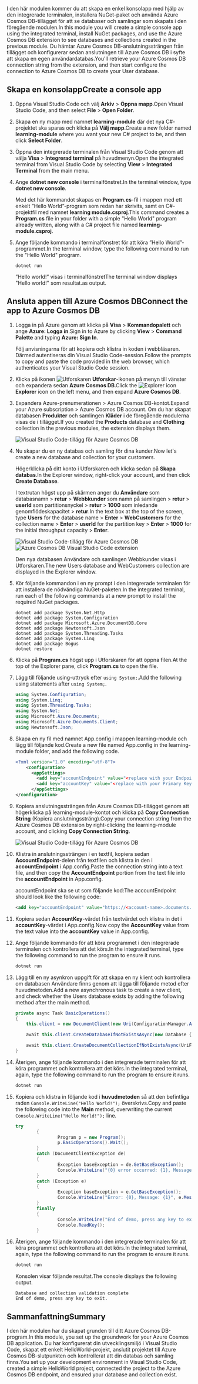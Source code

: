 <span data-ttu-id="a6219-101">I den här modulen kommer du att skapa en enkel konsolapp med hjälp av den integrerade terminalen, installera NuGet-paket och använda Azure Cosmos DB-tillägget för att se databaser och samlingar som skapats i den föregående modulen.</span><span class="sxs-lookup"><span data-stu-id="a6219-101">In this module you will create a simple console app using the integrated terminal, install NuGet packages, and use the Azure Cosmos DB extension to see databases and collections created in the previous module.</span></span> <span data-ttu-id="a6219-102">Du hämtar Azure Cosmos DB-anslutningssträngen från tillägget och konfigurerar sedan anslutningen till Azure Cosmos DB i syfte att skapa en egen användardatabas.</span><span class="sxs-lookup"><span data-stu-id="a6219-102">You'll retrieve your Azure Cosmos DB connection string from the extension, and then start configure the connection to Azure Cosmos DB to create your User database.</span></span>

## <a name="create-a-console-app"></a><span data-ttu-id="a6219-103">Skapa en konsolapp</span><span class="sxs-lookup"><span data-stu-id="a6219-103">Create a console app</span></span>

1. <span data-ttu-id="a6219-104">Öppna Visual Studio Code och välj **Arkiv** > **Öppna mapp**.</span><span class="sxs-lookup"><span data-stu-id="a6219-104">Open Visual Studio Code, and then select **File** > **Open Folder**.</span></span>

2. <span data-ttu-id="a6219-105">Skapa en ny mapp med namnet **learning-module** där det nya C#-projektet ska sparas och klicka på **Välj mapp**.</span><span class="sxs-lookup"><span data-stu-id="a6219-105">Create a new folder named **learning-module** where you want your new C# project to be, and then click **Select Folder**.</span></span>

2. <span data-ttu-id="a6219-106">Öppna den integrerade terminalen från Visual Studio Code genom att välja **Visa** > **Integrerad terminal** på huvudmenyn.</span><span class="sxs-lookup"><span data-stu-id="a6219-106">Open the integrated terminal from Visual Studio Code by selecting **View** > **Integrated Terminal** from the main menu.</span></span>

3. <span data-ttu-id="a6219-107">Ange **dotnet new console** i terminalfönstret.</span><span class="sxs-lookup"><span data-stu-id="a6219-107">In the terminal window, type **dotnet new console**.</span></span>

    <span data-ttu-id="a6219-108">Med det här kommandot skapas en **Program.cs**-fil i mappen med ett enkelt ”Hello World”-program som redan har skrivits, samt en C#-projektfil med namnet **learning module.csproj**.</span><span class="sxs-lookup"><span data-stu-id="a6219-108">This command creates a **Program.cs** file in your folder with a simple "Hello World" program already written, along with a C# project file named **learning-module.csproj**.</span></span>

4. <span data-ttu-id="a6219-109">Ange följande kommando i terminalfönstret för att köra ”Hello World”-programmet.</span><span class="sxs-lookup"><span data-stu-id="a6219-109">In the terminal window, type the following command to run the "Hello World" program.</span></span> 

    ```
    dotnet run
    ```

    <span data-ttu-id="a6219-110">”Hello world!” visas i terminalfönstret</span><span class="sxs-lookup"><span data-stu-id="a6219-110">The terminal window displays "Hello world!"</span></span> <span data-ttu-id="a6219-111">som resultat.</span><span class="sxs-lookup"><span data-stu-id="a6219-111">as output.</span></span>

## <a name="connect-the-app-to-azure-cosmos-db"></a><span data-ttu-id="a6219-112">Ansluta appen till Azure Cosmos DB</span><span class="sxs-lookup"><span data-stu-id="a6219-112">Connect the app to Azure Cosmos DB</span></span>

1. <span data-ttu-id="a6219-113">Logga in på Azure genom att klicka på **Visa** > **Kommandopalett** och ange **Azure: Logga in**.</span><span class="sxs-lookup"><span data-stu-id="a6219-113">Sign in to Azure by clicking **View** > **Command Palette** and typing **Azure: Sign In**.</span></span>

    <span data-ttu-id="a6219-114">Följ anvisningarna för att kopiera och klistra in koden i webbläsaren. Därmed autentiseras din Visual Studio Code-session.</span><span class="sxs-lookup"><span data-stu-id="a6219-114">Follow the prompts to copy and paste the code provided in the web browser, which authenticates your Visual Studio Code session.</span></span>

2. <span data-ttu-id="a6219-115">Klicka på ikonen ![Utforskaren](../media/2-setup/visual-studio-code-explorer-icon.png) **Utforskar**-ikonen på menyn till vänster och expandera sedan **Azure Cosmos DB**.</span><span class="sxs-lookup"><span data-stu-id="a6219-115">Click the ![Explorer icon](../media/2-setup/visual-studio-code-explorer-icon.png) **Explorer** icon on the left menu, and then expand **Azure Cosmos DB**.</span></span>

3. <span data-ttu-id="a6219-116">Expandera Azure-prenumerationen > Azure Cosmos DB-kontot.</span><span class="sxs-lookup"><span data-stu-id="a6219-116">Expand your Azure subscription > Azure Cosmos DB account.</span></span> <span data-ttu-id="a6219-117">Om du har skapat databasen **Produkter** och samlingen **Kläder** i de föregående modulerna visas de i tillägget.</span><span class="sxs-lookup"><span data-stu-id="a6219-117">If you created the **Products** database and **Clothing** collection in the previous modules, the extension displays them.</span></span>

   ![Visual Studio Code-tillägg för Azure Cosmos DB](../media/2-setup/azure-cosmos-db-vs-code-extension.png) 

4. <span data-ttu-id="a6219-119">Nu skapar du en ny databas och samling för dina kunder.</span><span class="sxs-lookup"><span data-stu-id="a6219-119">Now let's create a new database and collection for your customers.</span></span>

    <span data-ttu-id="a6219-120">Högerklicka på ditt konto i Utforskaren och klicka sedan på **Skapa databas**.</span><span class="sxs-lookup"><span data-stu-id="a6219-120">In the Explorer window, right-click your account, and then click **Create Database**.</span></span> 
    
    <span data-ttu-id="a6219-121">I textrutan högst upp på skärmen anger du **Användare** som databasnamn > **retur** > **Webbkunder** som namn på samlingen > **retur** > **userId** som partitionsnyckel > **retur** > **1000** som inledande genomflödeskapacitet > **retur**.</span><span class="sxs-lookup"><span data-stu-id="a6219-121">In the text box at the top of the screen, type **Users** for the database name > **Enter** > **WebCustomers** for the collection name > **Enter** > **userId** for the partition key > **Enter** > **1000** for the initial throughput capacity > **Enter**.</span></span>

    <span data-ttu-id="a6219-122">![Visual Studio Code-tillägg för Azure Cosmos DB](../media/2-setup/vs-code-azure-cosmos-db-extension.gif) <!--Retake on fresh machine without the other subscriptions showing--></span><span class="sxs-lookup"><span data-stu-id="a6219-122">![Azure Cosmos DB Visual Studio Code extension](../media/2-setup/vs-code-azure-cosmos-db-extension.gif) <!--Retake on fresh machine without the other subscriptions showing--></span></span>

    <span data-ttu-id="a6219-123">Den nya databasen Användare och samlingen Webbkunder visas i Utforskaren.</span><span class="sxs-lookup"><span data-stu-id="a6219-123">The new Users database and WebCustomers collection are displayed in the Explorer window.</span></span>

5. <span data-ttu-id="a6219-124">Kör följande kommandon i en ny prompt i den integrerade terminalen för att installera de nödvändiga NuGet-paketen.</span><span class="sxs-lookup"><span data-stu-id="a6219-124">In the integrated terminal, run each of the following commands at a new prompt to install the required NuGet packages.</span></span>

    ```
    dotnet add package System.Net.Http
    dotnet add package System.Configuration
    dotnet add package Microsoft.Azure.DocumentDB.Core
    dotnet add package Newtonsoft.Json
    dotnet add package System.Threading.Tasks
    dotnet add package System.Linq
    dotnet add package Bogus
    dotnet restore
    ```

6. <span data-ttu-id="a6219-125">Klicka på **Program.cs** högst upp i Utforskaren för att öppna filen.</span><span class="sxs-lookup"><span data-stu-id="a6219-125">At the top of the Explorer pane, click **Program.cs** to open the file.</span></span>

7. <span data-ttu-id="a6219-126">Lägg till följande using-uttryck efter `using System;`.</span><span class="sxs-lookup"><span data-stu-id="a6219-126">Add the following using statements after `using System;`.</span></span>

    ```csharp
    using System.Configuration;
    using System.Linq;
    using System.Threading.Tasks;
    using System.Net;
    using Microsoft.Azure.Documents;
    using Microsoft.Azure.Documents.Client;
    using Newtonsoft.Json;
    ```

8. <span data-ttu-id="a6219-127">Skapa en ny fil med namnet App.config i mappen learning-module och lägg till följande kod.</span><span class="sxs-lookup"><span data-stu-id="a6219-127">Create a new file named App.config in the learning-module folder, and add the following code.</span></span>
  
    ```xml
    <?xml version="1.0" encoding="utf-8"?>
        <configuration>
          <appSettings>
            <add key="accountEndpoint" value="<replace with your Endpoint URL>" />
            <add key="accountKey" value="<replace with your Primary Key>" />
          </appSettings>
    </configuration>
    ```

9. <span data-ttu-id="a6219-128">Kopiera anslutningssträngen från Azure Cosmos DB-tillägget genom att högerklicka på learning-module-kontot och klicka på **Copy Connection String** (Kopiera anslutningssträng).</span><span class="sxs-lookup"><span data-stu-id="a6219-128">Copy your connection string from the Azure Cosmos DB extension by right-clicking the learning-module account, and clicking **Copy Connection String**.</span></span>

    ![Visual Studio Code-tillägg för Azure Cosmos DB](../media/2-setup/vs-code-copy-connection-string.gif) 

10. <span data-ttu-id="a6219-130">Klistra in anslutningssträngen i en textfil, kopiera sedan **AccountEndpoint**-delen från textfilen och klistra in den i **accountEndpoint** i App.config.</span><span class="sxs-lookup"><span data-stu-id="a6219-130">Paste the connection string into a text file, and then copy the **AccountEndpoint** portion from the text file into the **accountEndpoint** in App.config.</span></span>

    <span data-ttu-id="a6219-131">accountEndpoint ska se ut som följande kod:</span><span class="sxs-lookup"><span data-stu-id="a6219-131">The accountEndpoint should look like the following code:</span></span>

    ```xml
    <add key="accountEndpoint" value="https://<account-name>.documents.azure.com:443/" />
    ```

12. <span data-ttu-id="a6219-132">Kopiera sedan **AccountKey**-värdet från textvärdet och klistra in det i **accountKey**-värdet i App.config.</span><span class="sxs-lookup"><span data-stu-id="a6219-132">Now copy the **AccountKey** value from the text value into the **accountKey** value in App.config.</span></span>

12. <span data-ttu-id="a6219-133">Ange följande kommando för att köra programmet i den integrerade terminalen och kontrollera att det körs.</span><span class="sxs-lookup"><span data-stu-id="a6219-133">In the integrated terminal, type the following command to run the program to ensure it runs.</span></span>

    ```csharp
    dotnet run
    ```

13. <span data-ttu-id="a6219-134">Lägg till en ny asynkron uppgift för att skapa en ny klient och kontrollera om databasen Användare finns genom att lägga till följande metod efter huvudmetoden.</span><span class="sxs-lookup"><span data-stu-id="a6219-134">Add a new asynchronous task to create a new client, and check whether the Users database exists by adding the following method after the main method.</span></span>
    
    ```csharp
    private async Task BasicOperations()
    {
        this.client = new DocumentClient(new Uri(ConfigurationManager.AppSettings["endpointUrl"]), ConfigurationManager.AppSettings["primaryKey"]);

        await this.client.CreateDatabaseIfNotExistsAsync(new Database { Id = "Users" });

        await this.client.CreateDocumentCollectionIfNotExistsAsync(UriFactory.CreateDatabaseUri("Users"), new DocumentCollection { Id = "WebCustomers" });
    }
    ```

14. <span data-ttu-id="a6219-135">Återigen, ange följande kommando i den integrerade terminalen för att köra programmet och kontrollera att det körs.</span><span class="sxs-lookup"><span data-stu-id="a6219-135">In the integrated terminal, again, type the following command to run the program to ensure it runs.</span></span>

    ```csharp
    dotnet run
    ```

15. <span data-ttu-id="a6219-136">Kopiera och klistra in följande kod i **huvudmetoden** så att den befintliga raden `Console.WriteLine("Hello World!");` överskrivs.</span><span class="sxs-lookup"><span data-stu-id="a6219-136">Copy and paste the following code into the **Main** method, overwriting the current `Console.WriteLine("Hello World!");` line.</span></span>

    ```csharp
    try
            {
                    Program p = new Program();
                    p.BasicOperations().Wait();
            }
            catch (DocumentClientException de)
            {
                    Exception baseException = de.GetBaseException();
                    Console.WriteLine("{0} error occurred: {1}, Message: {2}", de.StatusCode, de.Message, baseException.Message);
            }
            catch (Exception e)
            {
                    Exception baseException = e.GetBaseException();
                    Console.WriteLine("Error: {0}, Message: {1}", e.Message, baseException.Message);
            }
            finally
            {
                    Console.WriteLine("End of demo, press any key to exit.");
                    Console.ReadKey();
            }
    ```

16. <span data-ttu-id="a6219-137">Återigen, ange följande kommando i den integrerade terminalen för att köra programmet och kontrollera att det körs.</span><span class="sxs-lookup"><span data-stu-id="a6219-137">In the integrated terminal, again, type the following command to run the program to ensure it runs.</span></span>

    ```csharp
    dotnet run
    ```

    <span data-ttu-id="a6219-138">Konsolen visar följande resultat.</span><span class="sxs-lookup"><span data-stu-id="a6219-138">The console displays the following output.</span></span>
    
    ```
    Database and collection validation complete
    End of demo, press any key to exit.
    ```

## <a name="summary"></a><span data-ttu-id="a6219-139">Sammanfattning</span><span class="sxs-lookup"><span data-stu-id="a6219-139">Summary</span></span>

<span data-ttu-id="a6219-140">I den här modulen har du skapat grunden till ditt Azure Cosmos DB-program.</span><span class="sxs-lookup"><span data-stu-id="a6219-140">In this module, you set up the groundwork for your Azure Cosmos DB application.</span></span> <span data-ttu-id="a6219-141">Du har konfigurerat din utvecklingsmiljö i Visual Studio Code, skapat ett enkelt HelloWorld-projekt, anslutit projektet till Azure Cosmos DB-slutpunkten och kontrollerat att din databas och samling finns.</span><span class="sxs-lookup"><span data-stu-id="a6219-141">You set up your development environment in Visual Studio Code, created a simple HelloWorld project, connected the project to the Azure Cosmos DB endpoint, and ensured your database and collection exist.</span></span>
